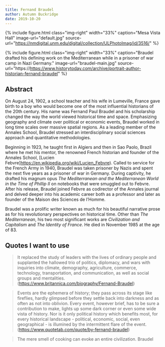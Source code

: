 ```yaml
---
title: Fernand Braudel
author: Autumn Buckridge
date: 2019-10-20
---
```


{% include figure.html
  class="img-right"
  width="33%"
  caption="Mesa Vista Hall"
  image-url="default.jpg"
  source-url="https://nmdigital.unm.edu/digital/collection/ULPhotoImag/id/3516/"
%}

{% include figure.html
  class="img-right"
  width="33%"
  caption="Braudel drafted his defining work on the Mediterranean while in a prisoner of war camp in Nazi Germany."
  image-url="braudel-main.jpg"
  source-url="https://https://www.historytoday.com/archive/portrait-author-historian-fernand-braudel"
%}
## Abstract

On August 24, 1902, a school teacher and his wife in Lumeville, France gave birth to a boy who would become one of the most influential historians of the 20th century. His name was Fernand Paul Braudel and his scholarship changed the way the world viewed historical time and space. Emphasizing geography and climate over political or economic events, Braudel worked in long time scales over massive spatial regions. As a leading member of the Annales School, Braudel stressed an interdisciplinary social sciences approach and quantitative methodologies. 

Beginning in 1923, he taught first in Algiers and then in Sao Paolo, Brazil where he met his mentor, the renowned French historian and founder of the Annales School,  [Lucien Febvre]https://en.wikipedia.org/wiki/Lucien_Febvre). Called to service for the French Army in 1940, Braudel was taken prisoner by Nazis and spent the next five years as a prisoner of war in Germany. During captivity, he drafted his magnum opus *The Mediterranean and the Mediterranean World in the Time of Phillip II* on notebooks that were smuggled out to Febvre. After his release, Braudel joined Febvre as codirector of the Annales journal and delved deeper into his academic career both as a professor and later as founder of the Maison des Sciences de l’Homme. 

Braudel was a prolific writer known as much for his beautiful narrative prose as for his revolutionary perspectives on historical time. Other than *The Mediterranean*, his two most significant works are *Civilization and Capitalism* and *The Identity of France*. He died in November 1985 at the age of 83. 

## Quotes I want to use

> It replaced the study of leaders with the lives of ordinary people and supplanted the hallowed trio of politics, diplomacy, and wars with inquiries into climate, demography, agriculture, commerce, technology, transportation, and communication, as well as social groups and mentalities. (https://www.britannica.com/biography/Fernand-Braudel)

> Events are the ephemera of history; they pass across its stage like fireflies, hardly glimpsed before they settle back into darkness and as often as not into oblivion. Every event, however brief, has to be sure a contribution to make, lights up some dark corner or even some wide vista of history. Nor is it only political history which benefits most, for every historical landscape - political, economic, social, even geographical - is illumined by the intermittent flare of the event. (https://www.quotetab.com/quote/by-fernand-braudel)

> The mere smell of cooking can evoke an entire civilization. Braudel
